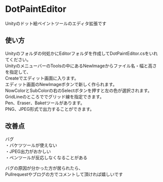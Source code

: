# DotPaintEditor
Unityのドット絵ペイントツールのエディタ拡張です  

## 使い方
Unityのフォルダの何処かにEditorフォルダを作成してDotPaintEditor.csをいれてください。  
UnityのメニューバーのToolsの中にあるNewImageからファイル名・幅と高さを指定して、  
Createでエディット画面に入ります。  
エディット画面のNewImageボタンで新しく作られます。  
NowColorとSubColorの右のSelectボタンを押すと左の色が選択されます。  
GridLineのところででグリッド線を指定できます。  
Pen、Eraser、Baketツールがあります。  
PNG、JPEG形式で出力することができます。  

## 改善点  

バグ  
・バケツツールが使えない  
・JPEG出力がおかしい  
・ペンツールが反応しなくなることがある  

バグの原因が分かった方が居られたら、  
Pullrequestやブログの方でコメントして頂ければ嬉しいです  
